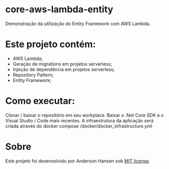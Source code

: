 # core-aws-lambda-entity
Demonstração da utilização do Entity Framework com AWS Lambda.

# Este projeto contém:
- AWS Lambda;
- Geração de migrations em projetos serverless;
- Injeção de dependência em projetos serverless;
- Repository Pattern;
- Entity Framework;

# Como executar:
Clonar / baixar o repositório em seu workplace.
Baixar o .Net Core SDK e o Visual Studio / Code mais recentes.
A infraestrutura da aplicação será criada através do docker compose /docker/docker_infrastructure.yml

# Sobre
Este projeto foi desenvolvido por Anderson Hansen sob [MIT license](LICENSE).
